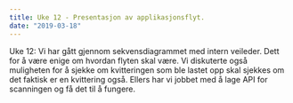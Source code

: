 ```yaml
---
title: Uke 12 - Presentasjon av applikasjonsflyt.
date: "2019-03-18"
---
```


Uke 12:
Vi har gått gjennom sekvensdiagrammet med intern veileder. Dett for å være enige om hvordan flyten skal være. Vi diskuterte også muligheten for å sjekke om kvitteringen som ble lastet opp skal sjekkes om det faktisk er en kvittering også. Ellers har vi jobbet med å lage API for scanningen og få det til å fungere.
